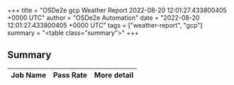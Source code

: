 +++
title = "OSDe2e gcp Weather Report 2022-08-20 12:01:27.433800405 +0000 UTC"
author = "OSDe2e Automation"
date = "2022-08-20 12:01:27.433800405 +0000 UTC"
tags = ["weather-report", "gcp"]
summary = "<table class=\"summary\"></table>"
+++
## Summary

| Job Name | Pass Rate | More detail |
|----------|-----------|-------------|




